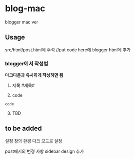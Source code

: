 # blog-mac
blogger mac ver

## Usage
src/html/post.html에 주석 //put code here에 blogger html에 추가

### blogger에서 작성법
**마크다운과 유사하게 작성하면 됨**

1. 제목 
#제목#

2. code
```
code
```

3. TBD


## to be added 
설정 창의 환경
다크 모드로 설정 

post에서의 변경 사항
sidebar design 추가 


